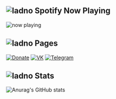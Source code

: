 ## ![ladno](https://rf0x3d.su/maybe_assets/music_outline_28.svg) Spotify Now Playing

![now playing](https://now-play.vercel.app/api/generate?uid=c0360932-c60a-45d6-ab12-1dfedba85d26&theme=dark)


## ![ladno](https://rf0x3d.su/maybe_assets/computer_outline_28.svg) Pages
  [![Donate](https://rf0x3d.su/maybe_assets/money_transfer_outline_28.svg)](https://t.me/hatetheinternet)
  [![VK](https://rf0x3d.su/maybe_assets/logo_vk_outline_28.svg)](https://vk.com/kvmrnn)
  [![Telegram](https://rf0x3d.su/maybe_assets/location_outline_28.svg)](https://t.me/tbankhater)

## ![ladno](https://rf0x3d.su/maybe_assets/statistics_outline_28.svg) Stats
![Anurag's GitHub stats](https://github-readme-stats.vercel.app/api?username=imm4d3&show_icons=true&theme=dark)
